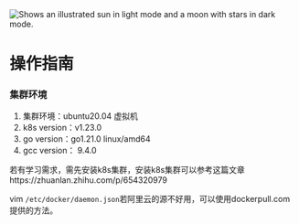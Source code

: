 <picture>
  <source media="(prefers-color-scheme: dark)" srcset="https://user-images.githubusercontent.com/25423296/163456776-7f95b81a-f1ed-45f7-b7ab-8fa810d529fa.png">
  <source media="(prefers-color-scheme: light)" srcset="https://user-images.githubusercontent.com/25423296/163456779-a8556205-d0a5-45e2-ac17-42d089e3c3f8.png">
  <img alt="Shows an illustrated sun in light mode and a moon with stars in dark mode." src="https://user-images.githubusercontent.com/25423296/163456779-a8556205-d0a5-45e2-ac17-42d089e3c3f8.png">
</picture>

# 操作指南

### 集群环境

1. 集群环境：ubuntu20.04 虚拟机
2. k8s version：v1.23.0
3. go version：go1.21.0 linux/amd64
4. gcc version： 9.4.0


若有学习需求，需先安装k8s集群，安装k8s集群可以参考这篇文章https://zhuanlan.zhihu.com/p/654320979

vim `/etc/docker/daemon.json`若阿里云的源不好用，可以使用dockerpull.com提供的方法。
